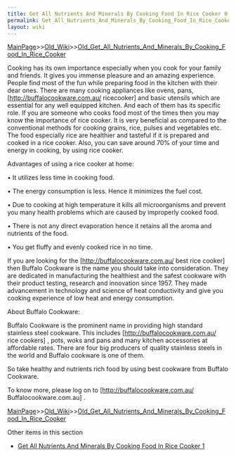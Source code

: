 ```yaml
---
title: Get All Nutrients And Minerals By Cooking Food In Rice Cooker 0
permalink: Get_All_Nutrients_And_Minerals_By_Cooking_Food_In_Rice_Cooker_0/
layout: wiki
---
```


[MainPage](/keeperrl_wiki/ "wikilink")>>[Old_Wiki](/keeperrl_wiki/Old_Wiki "wikilink")>>[Old_Get_All_Nutrients_And_Minerals_By_Cooking_Food_In_Rice_Cooker](/keeperrl_wiki/Old_Get_All_Nutrients_And_Minerals_By_Cooking_Food_In_Rice_Cooker "wikilink")

Cooking has its own importance especially when you cook for your family and friends. It gives you immense pleasure and an amazing experience. People find most of the fun while preparing food in the kitchen with their dear ones. There are many cooking appliances like ovens, pans, [http://buffalocookware.com.au/ ricecooker] and basic utensils which are essential for any well equipped kitchen. And each of them has its specific role. If you are someone who cooks food most of the times then you may know the importance of rice cooker. It is very beneficial as compared to the conventional methods for cooking grains, rice, pulses and vegetables etc. The food especially rice are healthier and tasteful if it is prepared and cooked in a rice cooker. Also, you can save around 70% of your time and energy in cooking, by using rice cooker.

Advantages of using a rice cooker at home:

• It utilizes less time in cooking food.

• The energy consumption is less. Hence it minimizes the fuel cost.

• Due to cooking at high temperature it kills all microorganisms and prevent you many health problems which are caused by improperly cooked food.

• There is not any direct evaporation hence it retains all the aroma and nutrients of the food.

• You get fluffy and evenly cooked rice in no time.

If you are looking for the [http://buffalocookware.com.au/ best rice cooker] then Buffalo Cookware is the name you should take into consideration. They are dedicated in manufacturing the healthiest and the safest cookware with their product testing, research and innovation since 1957. They made advancement in technology and science of heat conductivity and give you cooking experience of low heat and energy consumption.

About Buffalo Cookware:

Buffalo Cookware is the prominent name in providing high standard stainless steel cookware. This includes [http://buffalocookware.com.au/ rice cookers] , pots, woks and pans and many kitchen accessories at affordable rates. There are four big producers of quality stainless steels in the world and Buffalo cookware is one of them.

So take healthy and nutrients rich food by using best cookware from Buffalo Cookware.

To know more, please log on to [http://buffalocookware.com.au/ Buffalocookware.com.au] .

[MainPage](/keeperrl_wiki/ "wikilink")>>[Old_Wiki](/keeperrl_wiki/Old_Wiki "wikilink")>>[Old_Get_All_Nutrients_And_Minerals_By_Cooking_Food_In_Rice_Cooker](/keeperrl_wiki/Old_Get_All_Nutrients_And_Minerals_By_Cooking_Food_In_Rice_Cooker "wikilink")

Other items in this section
-    [Get All Nutrients And Minerals By Cooking Food In Rice Cooker 1](/keeperrl_wiki/Get_All_Nutrients_And_Minerals_By_Cooking_Food_In_Rice_Cooker_1 "wikilink")
